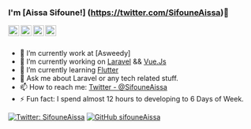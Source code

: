 ### I'm [Aissa Sifoune!] (https://twitter.com/SifouneAissa)👋

<a href="https://twitter.com/SifouneAissa">
  <img align="left" alt="Aissa's Twitter" width="22px" src="https://cdn.jsdelivr.net/npm/simple-icons@v3/icons/twitter.svg" />
</a>

<a href="https://github.com/sifouneAissa">
  <img align="left" alt="Aissa's Github" width="22px" src="https://cdn.jsdelivr.net/npm/simple-icons@v3/icons/github.svg" />
</a>
<a href="https://www.facebook.com/bob.marley.dz43">
  <img align="left" alt="Aissa's Facebook" width="22px" src="https://cdn.jsdelivr.net/npm/simple-icons@v3/icons/facebook.svg" />
</a>
<a href="https://www.youtube.com">
  <img align="left" alt="Aissa's Youtube" width="22px" src="https://cdn.jsdelivr.net/npm/simple-icons@v3/icons/youtube.svg" />
</a>
<br/>
<br/>

- 🔭 I’m currently work at [Asweedy]
- 🔭 I’m currently working on [Laravel](http://laravel.com) && [Vue.Js](https://vuejs.org/)
- 🌱 I’m currently learning [Flutter](https://flutter.dev/)
- 💬 Ask me about Laravel or any tech related stuff.
- 📫 How to reach me: [Twitter - @SifouneAissa](https://twitter.com/SifouneAissa)
- ⚡ Fun fact: I spend almost 12 hours to developing to 6 Days of Week.

[![Twitter: SifouneAissa](https://img.shields.io/twitter/follow/SifouneAissa?style=social)](https://twitter.com/SifouneAissa)
[![GitHub sifouneAissa](https://img.shields.io/github/followers/sifouneAissa?label=follow&style=social)](https://github.com/sifouneAissa)
